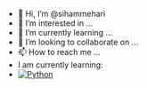 - 👋 Hi, I’m @sihammehari
- 👀 I’m interested in ...
- 🌱 I’m currently learning ...
- 💞️ I’m looking to collaborate on ...
- 📫 How to reach me ...
- I am currently learning:
- <a href="https://www.linkedin.com/in/montesrocio/"><img alt="Python" src="https://img.shields.io/badge/Python-FFD43B?style=for-the-badge&logo=python&logoColor=darkgreen"/></a>


<!---
sihammehari/sihammehari is a ✨ special ✨ repository because its `README.md` (this file) appears on your GitHub profile.
You can click the Preview link to take a look at your changes.
--->

